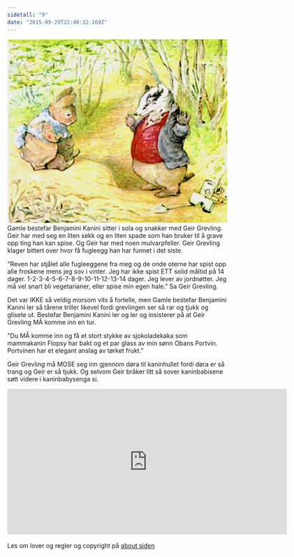 ```yaml
---
sidetall: "9"
date: "2015-09-29T22:40:32.169Z"
---
```


<!-- ![Geir Gliser'n Grevling & Herr Havre Rev](./image009.3.png) -->

![Geir Gliser'n Grevling & Herr Havre Rev](./image010.jpg)
Gamle bestefar Benjamini Kanini sitter i sola og snakker med Geir Grevling. Geir har med seg en liten sekk og en liten spade som han bruker til å grave opp ting han kan spise. Og Geir har med noen mulvarpfeller. Geir Grevling klager bittert over hvor få fugleegg han har funnet i det siste.

"Reven har stjålet alle fugleeggene fra meg og de onde oterne har spist opp alle froskene mens jeg sov i vinter. Jeg har ikke spist ETT solid måltid på 14 dager. 1-2-3-4-5-6-7-8-9-10-11-12-13-14 dager. Jeg lever av jordnøtter. Jeg må vel snart bli vegetarianer, eller spise min egen hale." Sa Geir Grevling.

Det var IKKE så veldig morsom vits å fortelle, men Gamle bestefar Benjamini Kanini ler så tårene triller likevel fordi grevlingen ser så rar og tjukk og glisete ut. Bestefar Benjamini Kanini ler og ler og insisterer på at Geir Grevling MÅ komme inn en tur.

"Du MÅ komme inn og få et stort stykke av sjokoladekaka som mammakanin Flopsy har bakt og et par glass av min sønn Obans Portvin. Portvinen har et elegant anslag av tørket frukt."

Geir Grevling må MOSE seg inn gjennom døra til kaninhullet fordi døra er så trang og Geir er så tjukk. Og selvom Geir bråker litt så sover kaninbabisene søtt videre i kaninbabysenga si.


<iframe src="https://docs.google.com/forms/d/e/1FAIpQLSdaU1qxlU76iRXUClnxtVycECOt0wqjnCQ8tT6mIzPJxbwDUg/viewform?embedded=true" width="640" height="333" frameborder="0" marginheight="0" marginwidth="0">Loading...</iframe>


<!-- ##Her er dine tegninger:

![XX_side_x_](./x.png)

![XX_side_x_](./x.png)

![XX_side_x_](./x.png)


##Tusen takk
for at du var dugnadsdeltager og lastet opp en tegning til vår felles [Gatsby barnebokbutikk](https://www.gatsbyjs.org/tutorial/).

Hilsen Lillian 🦄 og Ola 😺 i laboraturiet i det bittelille Hvite Hus på Rodeløkka, Oslo, Norway, Earth, next to Venus.

Last opp en tegning til, men husk at Lillian 🦄 og Ola 😺 må lime inn tegningen din før den blir synlig på internett.


<iframe src="https://docs.google.com/forms/d/e/1FAIpQLSdaU1qxlU76iRXUClnxtVycECOt0wqjnCQ8tT6mIzPJxbwDUg/viewform?embedded=true" width="640" height="668" frameborder="0" marginheight="0" marginwidth="0">Loading...</iframe>
-->
Les om lover og regler og copyright
på [about siden](/about/)

<!--
The little rabbit-babies were just old enough to open their blue eyes and kick. They lay in a fluffy bed of rabbit wool and hay, in a shallow burrow, separate from the main rabbit hole. To tell the truth— gamle bestefar Benjamin Bouncer hadde glemt kaninbabiene helt bort. -->
